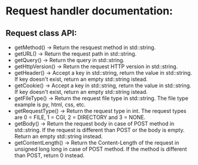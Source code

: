 # Request handler documentation:


## Request class API:
- getMethod() -> Return the resquest method in std::string.
- getURL() -> Return the request path in std::string.
- getQuery() -> Return the query in std::string.
- getHttpVersion() -> Return the request HTTP version in std::string.
- getHeader() -> Accept a key in std::string, return the value in std::string. If key doesn't exist, return an empty std::string istead.
- getCookie() -> Accept a key in std::string, return the value in std::string. If key doesn't exist, return an empty std::string istead.
- getFileType() -> Return the request file type in std::string. The file type example is py, html, css, etc.
- getRequestType() -> Return the request type in int. The request types are 0 = FILE, 1 = CGI, 2 = DIRECTORY and 3 = NONE.
- getBody() -> Return the request body in case of POST method in std::string. If the request is different than POST or the body is empty. Return an empty std::string instead.
- getContentLength() -> Return the Content-Length of the request in unsigned long long in case of POST method. If the method is different than POST, return 0 instead.
